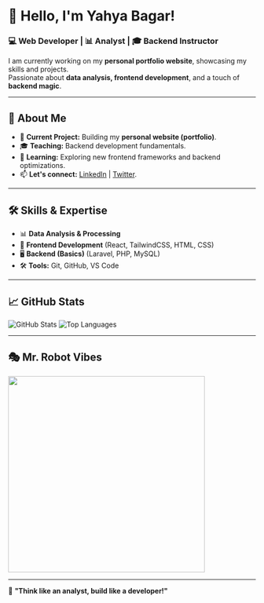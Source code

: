 # 👋 Hello, I'm Yahya Bagar!  
### 💻 Web Developer | 📊 Analyst | 🎓 Backend Instructor  

I am currently working on my **personal portfolio website**, showcasing my skills and projects.  
Passionate about **data analysis, frontend development**, and a touch of **backend magic**.  

---

## 🚀 About Me  
- 🔭 **Current Project:** Building my **personal website (portfolio)**.  
- 🎓 **Teaching:** Backend development fundamentals.  
- 🌱 **Learning:** Exploring new frontend frameworks and backend optimizations.  
- 📫 **Let's connect:** [LinkedIn](#) | [Twitter](#).  

---

## 🛠️ Skills & Expertise  
- 📊 **Data Analysis & Processing**  
- 🎨 **Frontend Development** (React, TailwindCSS, HTML, CSS)  
- 🖥️ **Backend (Basics)** (Laravel, PHP, MySQL)  
- 🛠 **Tools:** Git, GitHub, VS Code  

---

## 📈 GitHub Stats  
![GitHub Stats]([https://github-readme-stats.vercel.app/api?username=YourUsername&show_icons=true&theme=radical](https://github.com/matrice00))  
![Top Languages]([https://github-readme-stats.vercel.app/api/top-langs/?username=YourUsername&layout=compact&theme=radical](https://github.com/matrice00))  

---

## 🎭 Mr. Robot Vibes  
<img src="https://media.giphy.com/media/3o7btPCcdNniyf0ArS/giphy.gif" width="400">  

---

🚀 **"Think like an analyst, build like a developer!"**  
